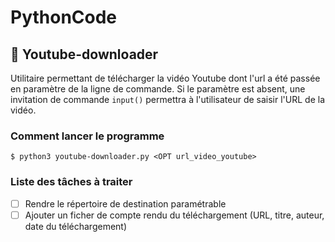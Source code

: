 # PythonCode

## :movie_camera: Youtube-downloader
Utilitaire permettant de télécharger la vidéo Youtube dont l'url a été passée en paramètre de la ligne de commande. Si le paramètre est absent, une invitation de commande `input()` permettra à l'utilisateur de saisir l'URL de la vidéo.

### Comment lancer le programme
```$ python3 youtube-downloader.py <OPT url_video_youtube>```

### Liste des tâches à traiter
- [ ] Rendre le répertoire de destination paramétrable
- [ ] Ajouter un ficher de compte rendu du téléchargement (URL, titre, auteur, date du téléchargement)